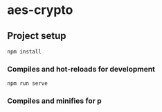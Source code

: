 # aes-crypto

## Project setup
```
npm install
```

### Compiles and hot-reloads for development
```
npm run serve
```

### Compiles and minifies for p